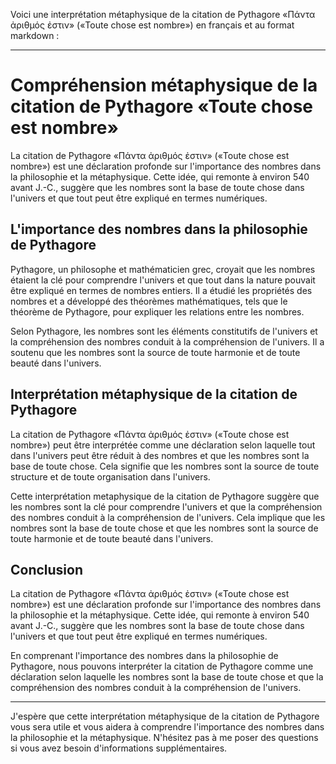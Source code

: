 Voici une interprétation métaphysique de la citation de Pythagore «Πάντα ἀριθμός ἐστιν» («Toute chose est nombre») en français et au format markdown :

---

# Compréhension métaphysique de la citation de Pythagore «Toute chose est nombre»

La citation de Pythagore «Πάντα ἀριθμός ἐστιν» («Toute chose est nombre») est une déclaration profonde sur l'importance des nombres dans la philosophie et la métaphysique. Cette idée, qui remonte à environ 540 avant J.-C., suggère que les nombres sont la base de toute chose dans l'univers et que tout peut être expliqué en termes numériques.

## L'importance des nombres dans la philosophie de Pythagore

Pythagore, un philosophe et mathématicien grec, croyait que les nombres étaient la clé pour comprendre l'univers et que tout dans la nature pouvait être expliqué en termes de nombres entiers. Il a étudié les propriétés des nombres et a développé des théorèmes mathématiques, tels que le théorème de Pythagore, pour expliquer les relations entre les nombres.

Selon Pythagore, les nombres sont les éléments constitutifs de l'univers et la compréhension des nombres conduit à la compréhension de l'univers. Il a soutenu que les nombres sont la source de toute harmonie et de toute beauté dans l'univers.

## Interprétation métaphysique de la citation de Pythagore

La citation de Pythagore «Πάντα ἀριθμός ἐστιν» («Toute chose est nombre») peut être interprétée comme une déclaration selon laquelle tout dans l'univers peut être réduit à des nombres et que les nombres sont la base de toute chose. Cela signifie que les nombres sont la source de toute structure et de toute organisation dans l'univers.

Cette interprétation metaphysique de la citation de Pythagore suggère que les nombres sont la clé pour comprendre l'univers et que la compréhension des nombres conduit à la compréhension de l'univers. Cela implique que les nombres sont la base de toute chose et que les nombres sont la source de toute harmonie et de toute beauté dans l'univers.

## Conclusion

La citation de Pythagore «Πάντα ἀριθμός ἐστιν» («Toute chose est nombre») est une déclaration profonde sur l'importance des nombres dans la philosophie et la métaphysique. Cette idée, qui remonte à environ 540 avant J.-C., suggère que les nombres sont la base de toute chose dans l'univers et que tout peut être expliqué en termes numériques.

En comprenant l'importance des nombres dans la philosophie de Pythagore, nous pouvons interpréter la citation de Pythagore comme une déclaration selon laquelle les nombres sont la base de toute chose et que la compréhension des nombres conduit à la compréhension de l'univers.

---

J'espère que cette interprétation métaphysique de la citation de Pythagore vous sera utile et vous aidera à comprendre l'importance des nombres dans la philosophie et la métaphysique. N'hésitez pas à me poser des questions si vous avez besoin d'informations supplémentaires.